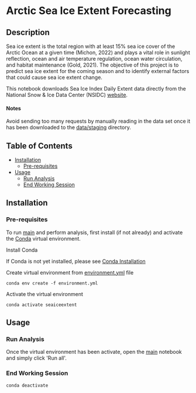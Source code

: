 # Arctic Sea Ice Extent Forecasting

## Description

Sea ice extent is the total region with at least 15% sea ice cover of the Arctic Ocean at a given time (Michon, 2022) and plays a vital role in sunlight reflection, ocean and air temperature regulation, ocean water circulation, and habitat maintenance (Gold, 2021). The objective of this project is to predict sea ice extent for the coming season and to identify external factors that could cause sea ice extent change.

This notebook downloads Sea Ice Index Daily Extent data directly from the National Snow & Ice Data Center (NSIDC) [website](https://noaadata.apps.nsidc.org/NOAA/G02135/seaice_analysis/). 

#### Notes

Avoid sending too many requests by manually reading in the data set once it has been downloaded to the [data/staging](https://github.com/giantmagellan/SeaIceForecast/tree/main/data/staging/) directory. 

## Table of Contents

- [Installation](#installation)
  - [Pre-requisites](#pre-requisites)
- [Usage](#usage)
  - [Run Analysis](#run-analysis)
  - [End Working Session](#end-working-session)

## Installation

### Pre-requisites

To run [main](https://github.com/giantmagellan/SeaIceForecast/blob/main/main.ipynb) and perform analysis, first install (if not already) and activate the [Conda](https://docs.conda.io/projects/conda/en/stable/index.html) virtual environment.

Install Conda

If Conda is not yet installed, please see [Conda Installation](https://docs.conda.io/projects/conda/en/stable/user-guide/install/index.html)

Create virtual environment from [environment.yml](https://github.com/giantmagellan/SeaIceForecast/blob/main/environment.yml) file

``` conda env create -f environment.yml ```

Activate the virtual environment

``` conda activate seaiceextent ```

## Usage

### Run Analysis

Once the virtual environment has been activate, open the [main](https://github.com/giantmagellan/SeaIceForecast/blob/main/main.ipynb) notebook and simply click 'Run all'.  

### End Working Session

``` conda deactivate ```